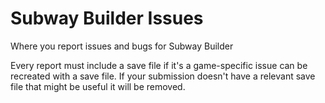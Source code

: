 # Subway Builder Issues
Where you report issues and bugs for Subway Builder

Every report must include a save file if it's a game-specific issue can be recreated with a save file. If your submission doesn't have a relevant save file that might be useful it will be removed.
